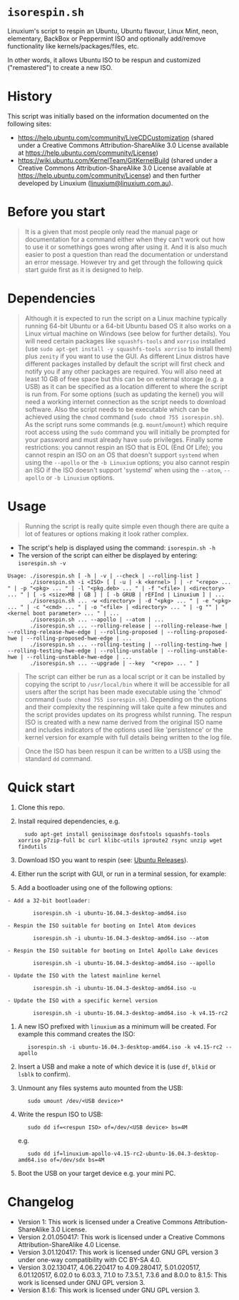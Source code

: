 # `isorespin.sh`

Linuxium's script to respin an Ubuntu, Ubuntu flavour, Linux Mint, neon, elementary, BackBox or Peppermint ISO and optionally add/remove functionality like kernels/packages/files, etc.

In other words, it allows Ubuntu ISO to be respun and customized ("remastered") to create a new ISO.

# History

This script was initially based on the information documented on the following sites:

- <https://help.ubuntu.com/community/LiveCDCustomization> (shared under a Creative Commons Attribution-ShareAlike 3.0 License available at <https://help.ubuntu.com/community/License>)
- <https://wiki.ubuntu.com/KernelTeam/GitKernelBuild> (shared under a Creative Commons Attribution-ShareAlike 3.0 License available at <https://help.ubuntu.com/community/License>)
and then further developed by Linuxium (linuxium@linuxium.com.au).

# Before you start

> It is a given that most people only read the manual page or documentation for a command either when they can't work out how to use it or somethings goes wrong after using it. And it is also much easier to post a question than read the documentation or understand an error message. However try and get through the following quick start guide first as it is designed to help.

# Dependencies

> Although it is expected to run the script on a Linux machine typically running 64-bit Ubuntu or a 64-bit Ubuntu based OS it also works on a Linux virtual machine on Windows (see below for further details). You will need certain packages like `squashfs-tools` and `xorriso` installed (use `sudo apt-get install -y squashfs-tools xorriso` to install them) plus `zenity` if you want to use the GUI. As different Linux distros have different packages installed by default the script will first check and notify you if any other packages are required. You will also need at least 10 GB of free space but this can be on external storage (e.g. a USB) as it can be specified as a location different to where the script is run from. For some options (such as updating the kernel) you will need a working internet connection as the script needs to download software. Also the script needs to be executable which can be achieved using the `chmod` command (`sudo chmod 755 isorespin.sh`). As the script runs some commands (e.g. `mount`/`umount`) which require root access using the `sudo` command you will initially be prompted for your password and must already have `sudo` privileges. Finally some restrictions: you cannot respin an ISO that is EOL (End Of Life); you cannot respin an ISO on an OS that doesn't support `systemd` when using the `--apollo` or the `-b Linuxium` options; you also cannot respin an ISO if the ISO doesn't support 'systemd' when using the `--atom`, `--apollo` or `-b Linuxium` options.

# Usage

> Running the script is really quite simple even though there are quite a lot of features or options making it look rather complex.

- The script's help is displayed using the command: `isorespin.sh -h`
- The version of the script can either be displayed by entering: `isorespin.sh -v`

```
Usage: ./isorespin.sh [ -h | -v | --check | --rolling-list ]
       ./isorespin.sh -i <ISO> [ [ -u | -k <kernel> ] | -r "<repo> ... " | -p "<pkg> ... " | -l "<pkg.deb> ... " | -f "<file> | <directory> ... " | [ -s <size>MB | GB ] | [ -b GRUB | rEFInd | Linuxium ] | ...
       ./isorespin.sh ... -w <directory> | -d "<pkg> ... " | -e "<pkg> ... " | -c "<cmd> ... " | -o "<file> | <directory> ... " | -g "" | "<kernel boot parameter> ... " | ...
       ./isorespin.sh ... --apollo | --atom | ...
       ./isorespin.sh ... --rolling-release | --rolling-release-hwe | --rolling-release-hwe-edge | --rolling-proposed | --rolling-proposed-hwe | --rolling-proposed-hwe-edge | ...
       ./isorespin.sh ... --rolling-testing | --rolling-testing-hwe | --rolling-testing-hwe-edge | --rolling-unstable | --rolling-unstable-hwe | --rolling-unstable-hwe-edge | ...
       ./isorespin.sh ... --upgrade | --key  "<repo> ... " ]
```

> The script can either be run as a local script or it can be installed by copying the script to `/usr/local/bin` where it will be accessible for all users after the script has been made executable using the 'chmod' command (`sudo chmod 755 isorespin.sh`). Depending on the options and their complexity the respinning will take quite a few minutes and the script provides updates on its progress whilst running. The respun ISO is created with a new name derived from the original ISO name and includes indicators of the options used like 'persistence' or the kernel version for example with full details being written to the log file.

> Once the ISO has been respun it can be written to a USB using the standard `dd` command.

# Quick start

1. Clone this repo.
1. Install required dependencies, e.g.

         sudo apt-get install genisoimage dosfstools squashfs-tools xorriso p7zip-full bc curl klibc-utils iproute2 rsync unzip wget findutils

1. Download ISO you want to respin (see: [Ubuntu Releases](http://releases.ubuntu.com/)).
1. Either run the script with GUI, or run in a terminal session, for example:

  1. Add a bootloader using one of the following options:

    - Add a 32-bit bootloader:

            isorespin.sh -i ubuntu-16.04.3-desktop-amd64.iso

    - Respin the ISO suitable for booting on Intel Atom devices

            isorespin.sh -i ubuntu-16.04.3-desktop-amd64.iso --atom

    - Respin the ISO suitable for booting on Intel Apollo Lake devices

            isorespin.sh -i ubuntu-16.04.3-desktop-amd64.iso --apollo

    - Update the ISO with the latest mainline kernel

            isorespin.sh -i ubuntu-16.04.3-desktop-amd64.iso -u

    - Update the ISO with a specific kernel version

            isorespin.sh -i ubuntu-16.04.3-desktop-amd64.iso -k v4.15-rc2

  1. A new ISO prefixed with `linuxium` as a minimum will be created. For example this command creates the ISO:

            isorespin.sh -i ubuntu-16.04.3-desktop-amd64.iso -k v4.15-rc2 --apollo

  1. Insert a USB and make a note of which device it is (use `df`, `blkid` or `lsblk` to confirm).
  1. Unmount any files systems auto mounted from the USB:

            sudo umount /dev/<USB device>*

  1. Write the respun ISO to USB:

            sudo dd if=<respun ISO> of=/dev/<USB device> bs=4M

     e.g.

            sudo dd if=linuxium-apollo-v4.15-rc2-ubuntu-16.04.3-desktop-amd64.iso of=/dev/sdx bs=4M

  1. Boot the USB on your target device e.g. your mini PC.

# Changelog

- Version 1: This work is licensed under a Creative Commons Attribution-ShareAlike 3.0 License.
- Version 2.01.050417: This work is licensed under a Creative Commons Attribution-ShareAlike 4.0 License.
- Version 3.01.120417: This work is licensed under GNU GPL version 3 under one-way compatibility with CC BY-SA 4.0.
- Version 3.02.130417, 4.06.220417 to 4.09.280417, 5.01.020517, 6.01.120517, 6.02.0 to 6.03.3, 7.1.0 to 7.3.5.1, 7.3.6 and 8.0.0 to 8.1.5: This work is licensed under GNU GPL version 3.
- Version 8.1.6: This work is licensed under GNU GPL version 3.

